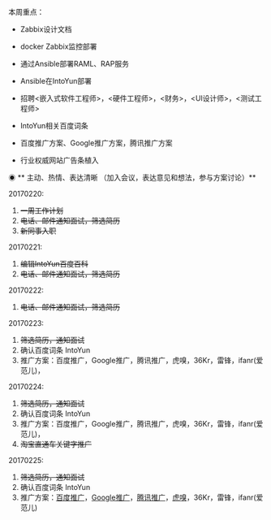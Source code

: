 本周重点：

* Zabbix设计文档

* docker Zabbix监控部署

* 通过Ansible部署RAML、RAP服务

* Ansible在IntoYun部署

* 招聘&lt;嵌入式软件工程师&gt;，&lt;硬件工程师&gt;，&lt;财务&gt;，&lt;UI设计师&gt;，&lt;测试工程师&gt;

* IntoYun相关百度词条

* 百度推广方案、Google推广方案，腾讯推广方案

* 行业权威网站广告条植入

◉ ** 主动、热情、表达清晰 （加入会议，表达意见和想法，参与方案讨论）**

20170220:

1. ~~一周工作计划~~
2. ~~电话、邮件通知面试，筛选简历~~
3. ~~新同事入职~~

20170221:

1. ~~编辑IntoYun百度百科~~
2. ~~电话、邮件通知面试，筛选简历~~

20170222:

1. ~~电话、邮件通知面试，筛选简历~~

20170223:

1. ~~筛选简历，通知面试~~
2. 确认百度词条 IntoYun 
3. 推广方案：百度推广，Google推广，腾讯推广，虎嗅，36Kr，雷锋，ifanr\(爱范儿\)，

20170224:

1. ~~筛选简历，通知面试~~
2. 确认百度词条 IntoYun 
3. 推广方案：百度推广，Google推广，腾讯推广，虎嗅，36Kr，雷锋，ifanr\(爱范儿\)，
4. ~~淘宝直通车关键字推广~~

20170225:

1. ~~筛选简历，通知面试~~
2. 确认百度词条 IntoYun 
3. 推广方案：[百度推广](/第5章：企业相关/营销/百度推广.md)，[Google推广](/第5章：企业相关/营销/google推广.md)，[腾讯推广](/第5章：企业相关/营销/腾讯推广.md)，[虎嗅](/第5章：企业相关/营销/虎嗅.md)，36Kr，雷锋，ifanr\(爱范儿\)



